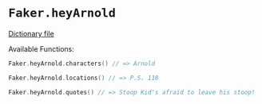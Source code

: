 # `Faker.heyArnold`

[Dictionary file](../src/main/resources/locales/en/hey_arnold.yml)

Available Functions:  
```kotlin
Faker.heyArnold.characters() // => Arnold

Faker.heyArnold.locations() // => P.S. 118

Faker.heyArnold.quotes() // => Stoop Kid's afraid to leave his stoop!
```
